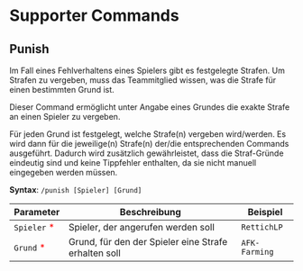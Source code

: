 # Supporter Commands

## Punish

Im Fall eines Fehlverhaltens eines Spielers gibt es festgelegte Strafen. Um Strafen zu vergeben, muss das Teammitglied
wissen, was die Strafe für einen bestimmten Grund ist.

Dieser Command ermöglicht unter Angabe eines Grundes die exakte Strafe an einen Spieler zu vergeben.

Für jeden Grund ist festgelegt, welche Strafe(n) vergeben wird/werden. Es wird dann für die jeweilige(n) Strafe(n)
der/die entsprechenden Commands ausgeführt. Dadurch wird zusätzlich gewährleistet, dass die Straf-Gründe eindeutig sind
und keine Tippfehler enthalten, da sie nicht manuell eingegeben werden müssen.

**Syntax**: `/punish [Spieler] [Grund]`

| Parameter                                   | Beschreibung                                         | Beispiel      |
|---------------------------------------------|------------------------------------------------------|---------------|
| `Spieler` <span style="color:red;">*</span> | Spieler, der angerufen werden soll                   | `RettichLP`   |
| `Grund` <span style="color:red;">*</span>   | Grund, für den der Spieler eine Strafe erhalten soll | `AFK-Farming` |
